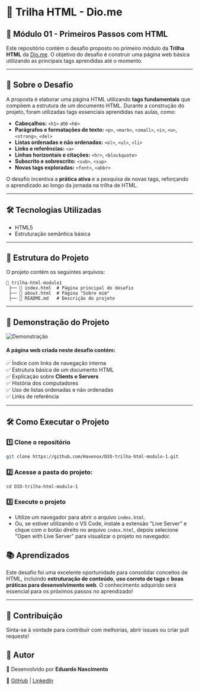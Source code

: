 # 🚀 Trilha HTML - Dio.me

## 📌 Módulo 01 - Primeiros Passos com HTML

Este repositório contém o desafio proposto no primeiro módulo da **Trilha HTML** da [Dio.me](https://www.dio.me/). O objetivo do desafio é construir uma página web básica utilizando as principais tags aprendidas até o momento. 

---

## 📖 Sobre o Desafio

A proposta é elaborar uma página HTML utilizando **tags fundamentais** que compõem a estrutura de um documento HTML. Durante a construção do projeto, foram utilizadas tags essenciais aprendidas nas aulas, como:

- **Cabeçalhos:** `<h1>` até `<h6>`
- **Parágrafos e formatações de texto:** `<p>`, `<mark>`, `<small>`, `<i>`, `<u>`, `<strong>`, `<del>`
- **Listas ordenadas e não ordenadas:** `<ol>`, `<ul>`, `<li>`
- **Links e referências:** `<a>`
- **Linhas horizontais e citações:** `<hr>`, `<blockquote>`
- **Subscrito e sobrescrito:** `<sub>`, `<sup>`
- **Novas tags exploradas:** `<font>`, `<abbr>`

O desafio incentiva a **prática ativa** e a pesquisa de novas tags, reforçando o aprendizado ao longo da jornada na trilha de HTML.

---

## 🛠 Tecnologias Utilizadas

- HTML5
- Estruturação semântica básica

---

## 📂 Estrutura do Projeto

O projeto contém os seguintes arquivos:

```
📂 trilha-html-modulo1
 ├── 📄 index.html  # Página principal do desafio
 ├── 📄 about.html  # Página "Sobre mim"
 ├── 📄 README.md   # Descrição do projeto
```

---

## 📸 Demonstração do Projeto

![Demonstração](https://github.com/user-attachments/assets/f1f97cef-f708-4351-910c-ef783f898dd7)

#### A página web criada neste desafio contém:

✅ Índice com links de navegação interna  
✅ Estrutura básica de um documento HTML  
✅ Explicação sobre **Clients e Servers**  
✅ História dos computadores  
✅ Uso de listas ordenadas e não ordenadas  
✅ Links de referência  

---

## 🛠 Como Executar o Projeto

### 1️⃣ Clone o repositório

```bash
git clone https://github.com/Havenox/DIO-trilha-html-modulo-1.git
```

### 2️⃣ Acesse a pasta do projeto:

```
cd DIO-trilha-html-modulo-1
```

### 3️⃣ Execute o projeto

- Utilize um navegador para abrir o arquivo `index.html`.
- Ou, se estiver utilizando o VS Code, instale a extensão "Live Server" e clique com o botão direito no arquivo `index.html`, depois selecione "Open with Live Server" para visualizar o projeto no navegador.


## 📚 Aprendizados

Este desafio foi uma excelente oportunidade para consolidar conceitos de HTML, incluindo **estruturação de conteúdo**, **uso correto de tags** e **boas práticas para desenvolvimento web**. O conhecimento adquirido será essencial para os próximos passos no aprendizado!

---

## 🤝 Contribuição

Sinta-se à vontade para contribuir com melhorias, abrir issues ou criar pull requests!


## 📌 Autor

🚀 Desenvolvido por **Eduardo Nascimento**

🔗 [GitHub](https://github.com/Havenox) | [LinkedIn](https://www.linkedin.com/in/havenox)
